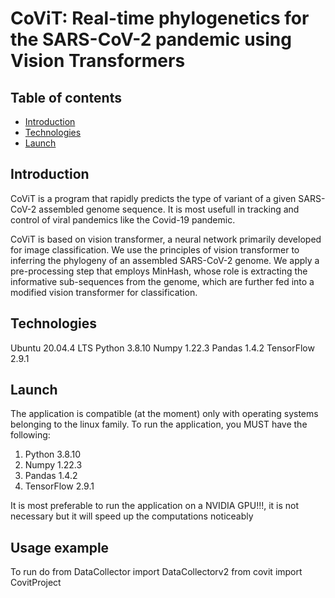 # CoViT: Real-time phylogenetics for the SARS-CoV-2 pandemic using Vision Transformers

## Table of contents
* [Introduction](#introduction)
* [Technologies](#technologies)
* [Launch](#launch)

## Introduction
CoViT is a program that rapidly predicts the type of variant of a given SARS-CoV-2 assembled genome sequence.
It is most usefull in tracking and control of viral pandemics like the Covid-19 pandemic.

CoViT is based on vision transformer, a neural network primarily developed for image classification.
We use the principles of vision transformer to inferring the phylogeny of an assembled SARS-CoV-2 genome.
We apply a pre-processing step that employs MinHash, whose role is extracting the informative sub-sequences from the genome,
which are further fed into a modified vision transformer for classification.

## Technologies
Ubuntu 20.04.4 LTS
Python 3.8.10
Numpy 1.22.3
Pandas 1.4.2
TensorFlow 2.9.1

## Launch
The application is compatible (at the moment) only with operating systems belonging to the linux family.
To run the application, you MUST have the following:
1. Python 3.8.10
2. Numpy 1.22.3
3. Pandas 1.4.2
4. TensorFlow 2.9.1

It is most preferable to run the application on a NVIDIA GPU!!!, it is not necessary but it will speed up the computations noticeably

## Usage example
To run do
  from DataCollector import DataCollectorv2
  from covit import CovitProject
